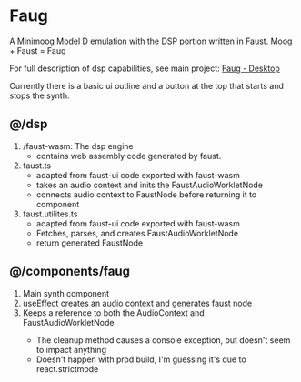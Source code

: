 # Faug
A Minimoog Model D emulation with the DSP portion written in Faust. Moog + Faust = Faug

For full description of dsp capabilities, see main project: <a href="https://github.com/t2techno/Faug/blob/main/README.md">Faug - Desktop</a>

Currently there is a basic ui outline and a button at the top that starts and stops the synth.
<h2>@/dsp</h2>
<ol>
  <li>/faust-wasm: The dsp engine
    <ul>
      <li>contains web assembly code generated by faust.</li>
    </ul>
  </li>
  <li>faust.ts
    <ul>
      <li>adapted from faust-ui code exported with faust-wasm</li>
      <li>takes an audio context and inits the FaustAudioWorkletNode</li>
      <li>connects audio context to FaustNode before returning it to component</li>
    </ul>
  </li>
  <li>faust.utilites.ts
    <ul>
      <li>adapted from faust-ui code exported with faust-wasm</li>
      <li>Fetches, parses, and creates FaustAudioWorkletNode</li>
      <li>return generated FaustNode</li>
    </ul>
  </li>
</ol>

<h2>@/components/faug</h2>
<ol>
  <li>Main synth component</li>
  <li>useEffect creates an audio context and generates faust node</li>
  <li>Keeps a reference to both the AudioContext and FaustAudioWorkletNode</li>
  <ul>
    <li>The cleanup method causes a console exception, but doesn't seem to impact anything</li>
    <li>Doesn't happen with prod build, I'm guessing it's due to react.strictmode</li>
  </ul>
</ol>
